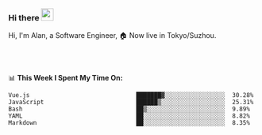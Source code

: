 ### Hi there <img src="https://media.giphy.com/media/hvRJCLFzcasrR4ia7z/giphy.gif" width="25px">

<!-- ![visitors](https://visitor-badge.glitch.me/badge?page_id=dislfyer.dislfyer) -->

Hi, I'm Alan, a Software Engineer, 🏠 Now live in Tokyo/Suzhou.

<br/>
<br/>

📊 **This Week I Spent My Time On:**


<!--START_SECTION:waka-->

```text
Vue.js                              ███████▓░░░░░░░░░░░░░░░░░  30.28%
JavaScript                          ██████▒░░░░░░░░░░░░░░░░░░  25.31%
Bash                                ██▒░░░░░░░░░░░░░░░░░░░░░░  9.89%
YAML                                ██░░░░░░░░░░░░░░░░░░░░░░░  8.82%
Markdown                            ██░░░░░░░░░░░░░░░░░░░░░░░  8.35%
```

<!--END_SECTION:waka-->

<!--
**About Me:**
 -->
